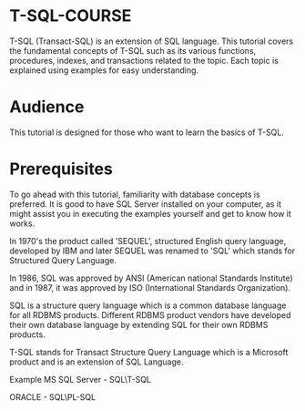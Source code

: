 # T-SQL-COURSE
T-SQL (Transact-SQL) is an extension of SQL language. This tutorial covers the fundamental concepts of T-SQL such as its various functions, procedures, indexes, and transactions related to the topic. Each topic is explained using examples for easy understanding.

# Audience
This tutorial is designed for those who want to learn the basics of T-SQL.

# Prerequisites
To go ahead with this tutorial, familiarity with database concepts is preferred. It is good to have SQL Server installed on your computer, as it might assist you in executing the examples yourself and get to know how it works.

In 1970's the product called 'SEQUEL', structured English query language, developed by IBM and later SEQUEL was renamed to 'SQL' which stands for Structured Query Language.

In 1986, SQL was approved by ANSI (American national Standards Institute) and in 1987, it was approved by ISO (International Standards Organization).

SQL is a structure query language which is a common database language for all RDBMS products. Different RDBMS product vendors have developed their own database language by extending SQL for their own RDBMS products.

T-SQL stands for Transact Structure Query Language which is a Microsoft product and is an extension of SQL Language.

Example
MS SQL Server - SQL\T-SQL

ORACLE - SQL\PL-SQL
